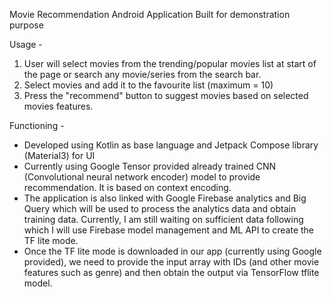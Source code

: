 Movie Recommendation Android Application
Built for demonstration purpose 

Usage - 
1. User will select movies from the trending/popular movies list at start of the page or search any movie/series from the search bar.
2. Select movies and add it to the favourite list (maximum = 10)
3. Press the "recommend" button to suggest movies based on selected movies features. 

Functioning -
- Developed using Kotlin as base language and Jetpack Compose library (Material3) for UI
- Currently using Google Tensor provided already trained CNN (Convolutional neural network encoder) model to provide recommendation. It is based on context encoding. 
- The application is also linked with Google Firebase analytics and Big Query which will be used to process the analytics data and obtain training data. Currently, I am still waiting on sufficient data following which I will use Firebase model management and ML API to create the TF lite mode.
- Once the TF lite mode is downloaded in our app (currently using Google provided), we need to provide the input array with IDs (and other movie features such as genre) and then obtain the output via TensorFlow tflite model.